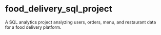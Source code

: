 # food_delivery_sql_project
A SQL analytics project analyzing users, orders, menu, and restaurant data for a food delivery platform.
